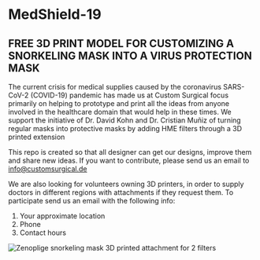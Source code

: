 # MedShield-19
## FREE 3D PRINT MODEL FOR CUSTOMIZING A SNORKELING MASK INTO A VIRUS PROTECTION MASK
The current crisis for medical supplies caused by the coronavirus SARS-CoV-2 (COVID-19) pandemic has made us at Custom Surgical focus primarily on helping to prototype and print all the ideas from anyone involved in the healthcare domain that would help in these times.
We support the initiative of Dr. David Kohn and Dr. Cristian Muñiz of turning regular masks into protective masks by adding HME filters through a 3D printed extension

This repo is created so that all designer can get our designs, improve them and share new ideas. If you want to contribute, please send us an email to info@customsurgical.de

We are also looking for volunteers owning 3D printers, in order to supply doctors in different regions with attachments if they request them. To participate send us an email with the following info:
1. Your approximate location
2. Phone 
3. Contact hours

![Zenoplige snorkeling mask 3D printed attachment for 2 filters](https://customsurgical.de/wp-content/uploads/2020/03/2-filters-1.png)
